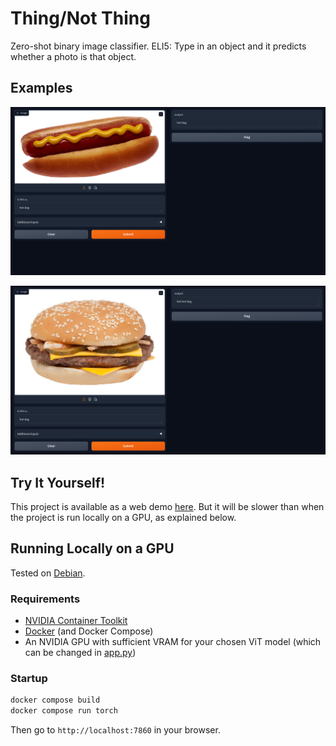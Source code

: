 # Thing/Not Thing
Zero-shot binary image classifier. ELI5: Type in an object and it predicts whether a photo is that object.

## Examples

![Hot Dog Detected](/readme-images/HotDog.png?raw=true)

![Hot Dog Not Detected](/readme-images/NotHotDog.png?raw=true)

## Try It Yourself!

This project is available as a web demo [here](https://huggingface.co/spaces/jbinvnt/thing-not-thing). But it will be slower than when the project is run locally on a GPU, as explained below.

## Running Locally on a GPU

Tested on [Debian](https://debian.org).

### Requirements

- [NVIDIA Container Toolkit](https://docs.nvidia.com/datacenter/cloud-native/container-toolkit/latest/install-guide.html)
- [Docker](https://docs.docker.com/engine/install/) (and Docker Compose)
- An NVIDIA GPU with sufficient VRAM for your chosen ViT model (which can be changed in [app.py](app.py))

### Startup

```bash
docker compose build
docker compose run torch
```

Then go to `http://localhost:7860` in your browser.